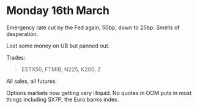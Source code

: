 # Monday 16th March	

Emergency rate cut by the Fed again, 50bp, down to 25bp. Smells of desperation.

Lost some money on UB but panned out.

Trades:

> ESTX50, FTMIB, N225, K200, Z

All sales, all futures. 

Options markets now getting very illiquid. No quotes in OOM puts in most things including SX7P, the Euro banks index. 